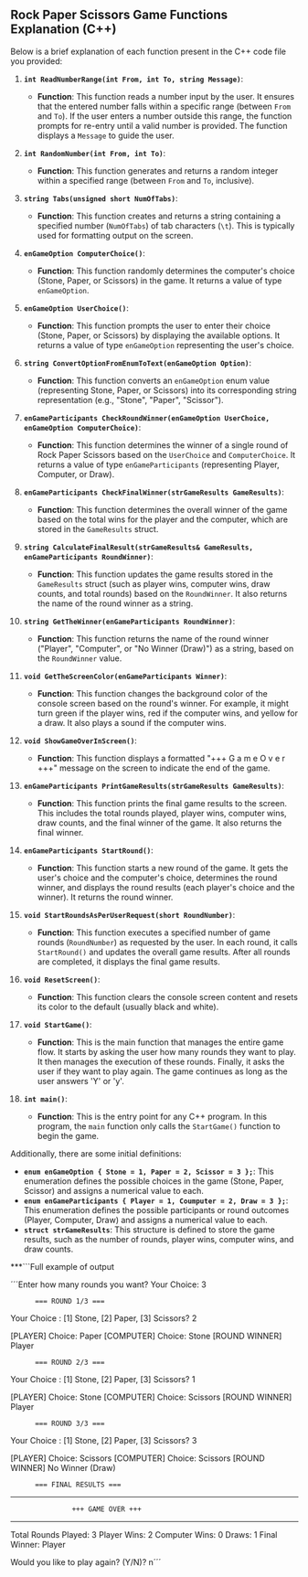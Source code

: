 ## Rock Paper Scissors Game Functions Explanation (C++)

Below is a brief explanation of each function present in the C++ code file you provided:

1.  **`int ReadNumberRange(int From, int To, string Message)`**:
    *   **Function**: This function reads a number input by the user. It ensures that the entered number falls within a specific range (between `From` and `To`). If the user enters a number outside this range, the function prompts for re-entry until a valid number is provided. The function displays a `Message` to guide the user.

2.  **`int RandomNumber(int From, int To)`**:
    *   **Function**: This function generates and returns a random integer within a specified range (between `From` and `To`, inclusive).

3.  **`string Tabs(unsigned short NumOfTabs)`**:
    *   **Function**: This function creates and returns a string containing a specified number (`NumOfTabs`) of tab characters (`\t`). This is typically used for formatting output on the screen.

4.  **`enGameOption ComputerChoice()`**:
    *   **Function**: This function randomly determines the computer's choice (Stone, Paper, or Scissors) in the game. It returns a value of type `enGameOption`.

5.  **`enGameOption UserChoice()`**:
    *   **Function**: This function prompts the user to enter their choice (Stone, Paper, or Scissors) by displaying the available options. It returns a value of type `enGameOption` representing the user's choice.

6.  **`string ConvertOptionFromEnumToText(enGameOption Option)`**:
    *   **Function**: This function converts an `enGameOption` enum value (representing Stone, Paper, or Scissors) into its corresponding string representation (e.g., "Stone", "Paper", "Scissor").

7.  **`enGameParticipants CheckRoundWinner(enGameOption UserChoice, enGameOption ComputerChoice)`**:
    *   **Function**: This function determines the winner of a single round of Rock Paper Scissors based on the `UserChoice` and `ComputerChoice`. It returns a value of type `enGameParticipants` (representing Player, Computer, or Draw).

8.  **`enGameParticipants CheckFinalWinner(strGameResults GameResults)`**:
    *   **Function**: This function determines the overall winner of the game based on the total wins for the player and the computer, which are stored in the `GameResults` struct.

9.  **`string CalculateFinalResult(strGameResults& GameResults, enGameParticipants RoundWinner)`**:
    *   **Function**: This function updates the game results stored in the `GameResults` struct (such as player wins, computer wins, draw counts, and total rounds) based on the `RoundWinner`. It also returns the name of the round winner as a string.

10. **`string GetTheWinner(enGameParticipants RoundWinner)`**:
    *   **Function**: This function returns the name of the round winner ("Player", "Computer", or "No Winner (Draw)") as a string, based on the `RoundWinner` value.

11. **`void GetTheScreenColor(enGameParticipants Winner)`**:
    *   **Function**: This function changes the background color of the console screen based on the round's winner. For example, it might turn green if the player wins, red if the computer wins, and yellow for a draw. It also plays a sound if the computer wins.

12. **`void ShowGameOverInScreen()`**:
    *   **Function**: This function displays a formatted "+++ G a m e O v e r +++" message on the screen to indicate the end of the game.

13. **`enGameParticipants PrintGameResults(strGameResults GameResults)`**:
    *   **Function**: This function prints the final game results to the screen. This includes the total rounds played, player wins, computer wins, draw counts, and the final winner of the game. It also returns the final winner.

14. **`enGameParticipants StartRound()`**:
    *   **Function**: This function starts a new round of the game. It gets the user's choice and the computer's choice, determines the round winner, and displays the round results (each player's choice and the winner). It returns the round winner.

15. **`void StartRoundsAsPerUserRequest(short RoundNumber)`**:
    *   **Function**: This function executes a specified number of game rounds (`RoundNumber`) as requested by the user. In each round, it calls `StartRound()` and updates the overall game results. After all rounds are completed, it displays the final game results.

16. **`void ResetScreen()`**:
    *   **Function**: This function clears the console screen content and resets its color to the default (usually black and white).

17. **`void StartGame()`**:
    *   **Function**: This is the main function that manages the entire game flow. It starts by asking the user how many rounds they want to play. It then manages the execution of these rounds. Finally, it asks the user if they want to play again. The game continues as long as the user answers 'Y' or 'y'.

18. **`int main()`**:
    *   **Function**: This is the entry point for any C++ program. In this program, the `main` function only calls the `StartGame()` function to begin the game.

Additionally, there are some initial definitions:
*   **`enum enGameOption { Stone = 1, Paper = 2, Scissor = 3 };`**: This enumeration defines the possible choices in the game (Stone, Paper, Scissor) and assigns a numerical value to each.
*   **`enum enGameParticipants { Player = 1, Coumputer = 2, Draw = 3 };`**: This enumeration defines the possible participants or round outcomes (Player, Computer, Draw) and assigns a numerical value to each.
*   **`struct strGameResults`**: This structure is defined to store the game results, such as the number of rounds, player wins, computer wins, and draw counts.

***```Full example of output

´´´Enter how many rounds you want?
Your Choice: 3

          === ROUND 1/3 ===
Your Choice : [1] Stone, [2] Paper, [3] Scissors? 2

[PLAYER]  Choice: Paper
[COMPUTER] Choice: Stone
[ROUND WINNER] Player

          === ROUND 2/3 ===
Your Choice : [1] Stone, [2] Paper, [3] Scissors? 1

[PLAYER]  Choice: Stone
[COMPUTER] Choice: Scissors
[ROUND WINNER] Player

          === ROUND 3/3 ===
Your Choice : [1] Stone, [2] Paper, [3] Scissors? 3

[PLAYER]  Choice: Scissors
[COMPUTER] Choice: Scissors
[ROUND WINNER] No Winner (Draw)

          === FINAL RESULTS ===
____________________________________________________________
                   +++ GAME OVER +++
____________________________________________________________

Total Rounds Played: 3
Player Wins:    2
Computer Wins:  0
Draws:          1
Final Winner:   Player

Would you like to play again? (Y/N)? n´´´
